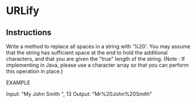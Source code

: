 # URLify

## Instructions

Write a method to replace all spaces in a string with '%20'. You may assume that the string has sufficient space at the end to hold the additional characters, and that you are given the "true" length of the string. (Note : If implementing in Java, please use a character array so that you can perform this operation in place.)

EXAMPLE

Input: "My John Smith    ", 13
Output: "Mr%20John%20Smith"


